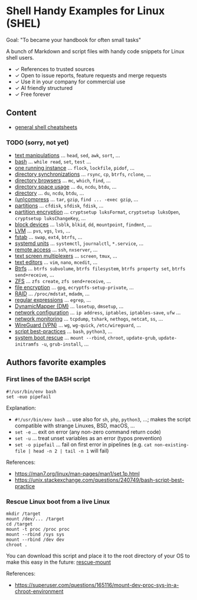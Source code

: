 # Shell Handy Examples for Linux (SHEL)

Goal: "To became your handbook for often small tasks"

A bunch of Markdown and script files with handy code snippets for Linux shell users.

* ✓ References to trusted sources
* ✓ Open to issue reports, feature requests and merge requests
* ✓ Use it in your company for commercial use
* ✓ AI friendly structured
* ✓ Free forever

## Content

* [general shell cheatsheets](topics/general_shell_cheatsheets.md)

### TODO (sorry, not yet)

* [text manipulations](topics/text_manipulations.md) … `head`, `sed`, `awk`, `sort`, …
* [bash](topics/bash.md) … `while read`, `set`, `test` …
* [one running instance](topics/one_running_instance.md) … `flock`, `lockfile`, `pidof`, …
* [directory synchronizations](topics/directory_synchronizations.md) … `rsync`, `cp`, `btrfs`, `rclone`, …
* [directory browsers](topics/directory_browsers.md) … `mc`, `which`, `find`, …
* [directory space usage](topics/directory_space_usage.md) … `du`, `ncdu`, `btdu`, …
* [directory](topics/directory.md) … `du`, `ncdu`, `btdu`, …
* [(un)compress](topics/compress.md) … `tar`, `gzip`, `find ... -exec gzip`, …
* [partitions](topics/partitions.md) … `cfdisk`, `sfdisk`, `fdisk`, …
* [partition encryption](topics/partition_encryption.md) … `cryptsetup luksFormat`, `cryptsetup luksOpen`, `cryptsetup luksChangeKey`, …
* [block devices](topics/block_devices.md) … `lsblk`, `blkid`, `dd`, `mountpoint`, `findmnt`, …
* [LVM](topics/LVM.md) … `pvs`, `vgs`, `lvs`, …
* [fstab](topics/fstab.md) … `swap`, `ext4`, `btrfs`, …
* [systemd units](topics/systemd_units.md) … `systemctl`, `journalctl`, `*.service`, …
* [remote access](topics/remote_access.md) … `ssh`, `nxserver`, …
* [text screen multiplexers](topics/text_screen_multiplexers.md) … `screen`, `tmux`, …
* [text editors](topics/text_editors.md) … `vim`, `nano`, `mcedit`, …
* [Btrfs](topics/Btrfs.md) … `btrfs subvolume`, `btrfs filesystem`,  `btrfs property set`, `btrfs send+receive`, …
* [ZFS](topics/ZFS.md) … `zfs create`, `zfs send+receive`, …
* [file encryption](topics/file_encryption.md) … `gpg`, `ecryptfs-setup-private`, …
* [RAID](topics/RAID.md) … `/proc/mdstat`, `mdadm`, …
* [regular expressions](topics/regular_expressions.md) … `egrep`, …
* [DynamicMapper (DM)](topics/DynamicMapper_DM.md) … `losetup`, `dmsetup`, …
* [network configuration](topics/network_configuration.md) … `ip address`, `iptables`, `iptables-save`, `ufw` …
* [network monitoring](topics/network_monitoring.md) … `tcpdump`, `tshark`, `nethogs`, `netcat`, `ss`, …
* [WireGuard (VPN)](topics/WireGuard_VPN.md) … `wg`, `wg-quick`, `/etc/wireguard`, …
* [script best-practices](topics/script_best_practices.md) … `bash`, `python3`, …
* [system boot rescue](topics/system_boot_rescue.md) … `mount --rbind`, `chroot`, `update-grub`, `update-initramfs -u`, `grub-install`, …

## Authors favorite examples

### First lines of the BASH script

```shell
#!/usr/bin/env bash
set -euo pipefail
```

Explanation:

* `#!/usr/bin/env bash` … use also for `sh`, `php`, `python3`, …; makes the script compatible with strange Linuxes, BSD, macOS, …
* `set -e` … exit on error (any non-zero command return code)
* `set -u` … treat unset variables as an error (typos prevention)
* `set -o pipefail` … fail on first error in pipelines (e.g. `cat non-existing-file | head -n 2 | tail -n 1` will fail)

References:

* https://man7.org/linux/man-pages/man1/set.1p.html
* https://unix.stackexchange.com/questions/240749/bash-script-best-practice

### Rescue Linux boot from a live Linux

```shell
mkdir /target
mount /dev/... /target
cd /target
mount -t proc /proc proc
mount --rbind /sys sys
mount --rbind /dev dev
chroot .
```

You can download this script and place it to the root directory of your OS to make this easy in the future: [rescue-mount](scripts/rescue-mount)


References:

* https://superuser.com/questions/165116/mount-dev-proc-sys-in-a-chroot-environment

